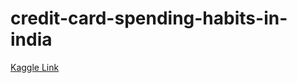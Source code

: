 # credit-card-spending-habits-in-india

[Kaggle Link](https://www.kaggle.com/sachinsen1295/credit-card-spending-habits-in-india)
